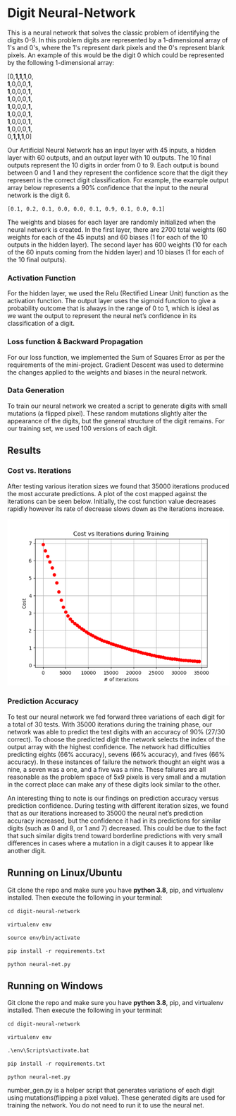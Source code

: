 # Digit Neural-Network

This is a neural network that solves the classic problem of identifying the digits 0-9. In this problem digits are represented by a 1-dimensional array of 1's and 0's, where the 1's represent dark pixels and the 0's represent blank pixels. An example of this would be the digit 0 which could be represented by the following 1-dimensional array:

[0,**1,1,1**,0,  
**1**,0,0,0,**1**,  
 **1**,0,0,0,**1**,  
 **1**,0,0,0,**1**,  
 **1**,0,0,0,**1**,  
 **1**,0,0,0,**1**,  
 **1**,0,0,0,**1**,  
 **1**,0,0,0,**1**,  
 0,**1,1,1**,0]  

Our Artificial Neural Network has an input layer with 45 inputs, a hidden layer with 60 outputs, and an output layer with 10 outputs. The 10 final outputs represent the 10 digits in order from 0 to 9. Each output is bound between 0 and 1 and they represent the confidence score that the digit they represent is the correct digit classification. For example, the example output array below represents a 90% confidence that the input to the neural network is the digit 6.

```
[0.1, 0.2, 0.1, 0.0, 0.0, 0.1, 0.9, 0.1, 0.0, 0.1]
```

The weights and biases for each layer are randomly initialized when the neural network is created. In the first layer, there are 2700 total weights (60 weights for each of the 45 inputs) and 60 biases (1 for each of the 10 outputs in the hidden layer). The second layer has 600 weights (10 for each of the 60 inputs coming from the hidden layer) and 10 biases (1 for each of the 10 final outputs).

### Activation Function

For the hidden layer, we used the Relu (Rectified Linear Unit) function as the activation function. The output layer uses the sigmoid function to give a probability outcome that is always in the range of 0 to 1, which is ideal as we want the output to represent the neural net’s confidence in its classification of a digit.


### Loss function & Backward Propagation

For our loss function, we implemented the Sum of Squares Error as per the requirements of the mini-project. Gradient Descent was used to determine the changes applied to the weights and biases in the neural network.

### Data Generation

To train our neural network we created a script to generate digits with small mutations (a flipped pixel). These random mutations slightly alter the appearance of the digits, but the general structure of the digit remains. For our training set, we used 100 versions of each digit.

## Results

### Cost vs. Iterations

After testing various iteration sizes we found that 35000 iterations produced the most accurate predictions. A plot of the cost mapped against the iterations can be seen below. Initially, the cost function value decreases rapidly however its rate of decrease slows down as the iterations increase.

![Image of Cost vs. Iterations](https://github.com/AlexMotyka/digit-neural-network/blob/master/Figure_1.png)
### Prediction Accuracy

To test our neural network we fed forward three variations of each digit for a total of 30 tests. With 35000 iterations during the training phase, our network was able to predict the test digits with an accuracy of 90% (27/30 correct). To choose the predicted digit the network selects the index of the output array with the highest confidence. The network had difficulties predicting eights (66% accuracy), sevens (66% accuracy), and fives (66% accuracy). In these instances of failure the network thought an eight was a nine, a seven was a one, and a five was a nine. These failures are all reasonable as the problem space of 5x9 pixels is very small and a mutation in the correct place can make any of these digits look similar to the other. 

An interesting thing to note is our findings on prediction accuracy versus prediction confidence. During testing with different iteration sizes, we found that as our iterations increased to 35000 the neural net’s prediction accuracy increased, but the confidence it had in its predictions for similar digits (such as 0 and 8, or 1 and 7) decreased. This could be due to the fact that such similar digits trend toward borderline predictions with very small differences in cases where a mutation in a digit causes it to appear like another digit.


## Running on Linux/Ubuntu

Git clone the repo and make sure you have **python 3.8**, pip, and virtualenv installed. Then execute the following in your terminal:

```
cd digit-neural-network
```
```
virtualenv env
```
```
source env/bin/activate
```
```
pip install -r requirements.txt
```
```
python neural-net.py
```

## Running on Windows

Git clone the repo and make sure you have **python 3.8**, pip, and virtualenv installed. Then execute the following in your terminal:

```
cd digit-neural-network
```
```
virtualenv env
```
```
.\env\Scripts\activate.bat
```
```
pip install -r requirements.txt
```
```
python neural-net.py
```

number_gen.py is a helper script that generates variations of each digit using mutations(flipping a pixel value). These generated digits are used for training the network. You do not need to run it to use the neural net.
